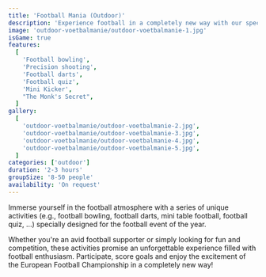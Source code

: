 ```yaml
---
title: 'Football Mania (Outdoor)'
description: 'Experience football in a completely new way with our specially developed activity'
image: 'outdoor-voetbalmanie/outdoor-voetbalmanie-1.jpg'
isGame: true
features:
  [
    'Football bowling',
    'Precision shooting',
    'Football darts',
    'Football quiz',
    'Mini Kicker',
    "The Monk's Secret",
  ]
gallery:
  [
    'outdoor-voetbalmanie/outdoor-voetbalmanie-2.jpg',
    'outdoor-voetbalmanie/outdoor-voetbalmanie-3.jpg',
    'outdoor-voetbalmanie/outdoor-voetbalmanie-4.jpg',
    'outdoor-voetbalmanie/outdoor-voetbalmanie-5.jpg',
  ]
categories: ['outdoor']
duration: '2-3 hours'
groupSize: '8-50 people'
availability: 'On request'
---
```


Immerse yourself in the football atmosphere with a series of unique activities (e.g., football bowling, football darts, mini table football, football quiz, ...) specially designed for the football event of the year.

Whether you're an avid football supporter or simply looking for fun and competition, these activities promise an unforgettable experience filled with football enthusiasm. Participate, score goals and enjoy the excitement of the European Football Championship in a completely new way!
